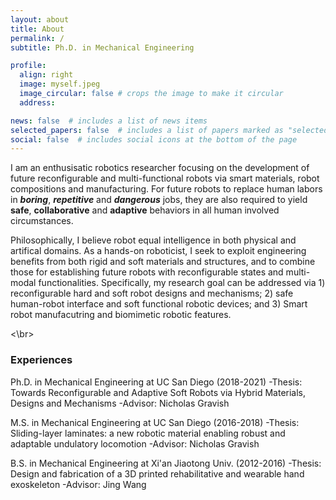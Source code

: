 ```yaml
---
layout: about
title: About
permalink: /
subtitle: Ph.D. in Mechanical Engineering

profile:
  align: right
  image: myself.jpeg
  image_circular: false # crops the image to make it circular
  address: 

news: false  # includes a list of news items
selected_papers: false  # includes a list of papers marked as "selected={true}"
social: false  # includes social icons at the bottom of the page
---
```


I am an enthusisatic robotics researcher focusing on the development of future reconfigurable and multi-functional robots via smart materials, robot compositions and manufacturing. For future robots to replace human labors in **_boring_**, **_repetitive_** and **_dangerous_** jobs, they are also required to yield **safe**, **collaborative** and **adaptive** behaviors in all human involved circumstances. 

Philosophically, I believe robot equal intelligence in both physical and artifical domains. As a hands-on roboticist, I seek to exploit engineering benefits from both rigid and soft materials and structures, and to combine those for establishing future robots with reconfigurable states and multi-modal functionalities. Specifically, my research goal can be addressed via 1) reconfigurable hard and soft robot designs and mechanisms; 2) safe human-robot interface and soft functional robotic devices; and 3) Smart robot manufacutring and biomimetic robotic features. 

<\br>

### Experiences

Ph.D. in Mechanical Engineering at UC San Diego (2018-2021)
-Thesis: Towards Reconfigurable and Adaptive Soft Robots via Hybrid Materials, Designs and Mechanisms
-Advisor: Nicholas Gravish

M.S. in Mechanical Engineering at UC San Diego (2016-2018)
-Thesis: Sliding-layer laminates: a new robotic material enabling robust and adaptable undulatory locomotion
-Advisor: Nicholas Gravish

B.S. in Mechanical Engineering at Xi'an Jiaotong Univ. (2012-2016)
-Thesis: Design and fabrication of a 3D printed rehabilitative and wearable hand exoskeleton 
-Advisor: Jing Wang
